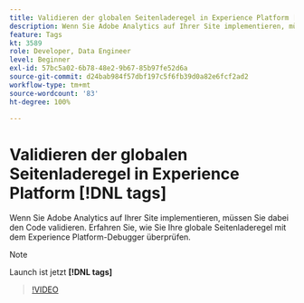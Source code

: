 ```yaml
---
title: Validieren der globalen Seitenladeregel in Experience Platform [!DNL tags]
description: Wenn Sie Adobe Analytics auf Ihrer Site implementieren, müssen Sie dabei den Code validieren. Erfahren Sie, wie Sie Ihre globale Seitenladeregel mit dem Experience Platform-Debugger überprüfen.
feature: Tags
kt: 3589
role: Developer, Data Engineer
level: Beginner
exl-id: 57bc5a02-6b78-48e2-9b67-85b97fe52d6a
source-git-commit: d24bab984f57dbf197c5f6fb39d0a82e6fcf2ad2
workflow-type: tm+mt
source-wordcount: '83'
ht-degree: 100%

---
```


# Validieren der globalen Seitenladeregel in Experience Platform [!DNL tags]

Wenn Sie Adobe Analytics auf Ihrer Site implementieren, müssen Sie dabei den Code validieren. Erfahren Sie, wie Sie Ihre globale Seitenladeregel mit dem Experience Platform-Debugger überprüfen.

>[!NOTE]
>
> Launch ist jetzt **[!DNL tags]**

>[!VIDEO](https://video.tv.adobe.com/v/28776/?quality=12&learn=on)
